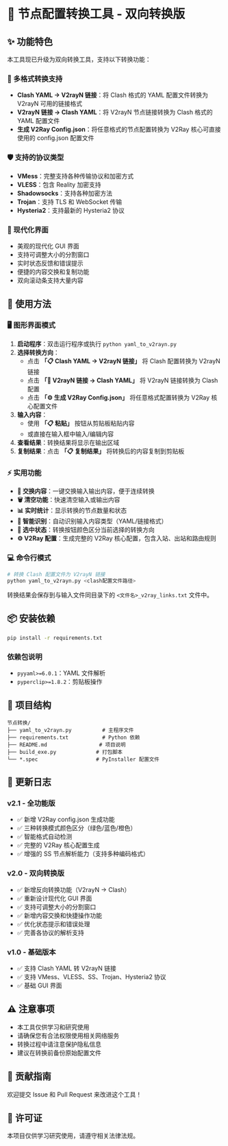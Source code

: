 # 🚀 节点配置转换工具 - 双向转换版

## ✨ 功能特色

本工具现已升级为双向转换工具，支持以下转换功能：

### 🔄 多格式转换支持
- **Clash YAML → V2rayN 链接**：将 Clash 格式的 YAML 配置文件转换为 V2rayN 可用的链接格式
- **V2rayN 链接 → Clash YAML**：将 V2rayN 节点链接转换为 Clash 格式的 YAML 配置文件
- **生成 V2Ray Config.json**：将任意格式的节点配置转换为 V2Ray 核心可直接使用的 config.json 配置文件

### 🛡️ 支持的协议类型
- **VMess**：完整支持各种传输协议和加密方式
- **VLESS**：包含 Reality 加密支持
- **Shadowsocks**：支持各种加密方法
- **Trojan**：支持 TLS 和 WebSocket 传输
- **Hysteria2**：支持最新的 Hysteria2 协议

### 🎨 现代化界面
- 美观的现代化 GUI 界面
- 支持可调整大小的分割窗口
- 实时状态反馈和错误提示
- 便捷的内容交换和复制功能
- 双向滚动条支持大量内容

## 📖 使用方法

### 🖥️ 图形界面模式

1. **启动程序**：双击运行程序或执行 `python yaml_to_v2rayn.py`
2. **选择转换方向**：
   - 点击 **「📋 Clash YAML → V2rayN 链接」** 将 Clash 配置转换为 V2rayN 链接
   - 点击 **「🔗 V2rayN 链接 → Clash YAML」** 将 V2rayN 链接转换为 Clash 配置
   - 点击 **「⚙️ 生成 V2Ray Config.json」** 将任意格式配置转换为 V2Ray 核心配置文件
3. **输入内容**：
   - 使用 **「📋 粘贴」** 按钮从剪贴板粘贴内容
   - 或直接在输入框中输入/编辑内容
4. **查看结果**：转换结果将显示在输出区域
5. **复制结果**：点击 **「📋 复制结果」** 将转换后的内容复制到剪贴板

### ⚡ 实用功能
- **🔄 交换内容**：一键交换输入输出内容，便于连续转换
- **🗑️ 清空功能**：快速清空输入或输出内容
- **📊 实时统计**：显示转换的节点数量和状态
- **🎯 智能识别**：自动识别输入内容类型（YAML/链接格式）
- **🎨 选中状态**：转换按钮颜色区分当前选择的转换方向
- **⚙️ V2Ray 配置**：生成完整的 V2Ray 核心配置，包含入站、出站和路由规则

### 💻 命令行模式

```bash
# 转换 Clash 配置文件为 V2rayN 链接
python yaml_to_v2rayn.py <clash配置文件路径>
```

转换结果会保存到与输入文件同目录下的 `<文件名>_v2ray_links.txt` 文件中。

## 📦 安装依赖

```bash
pip install -r requirements.txt
```

### 依赖包说明
- `pyyaml>=6.0.1`：YAML 文件解析
- `pyperclip>=1.8.2`：剪贴板操作

## 🔧 项目结构

```
节点转换/
├── yaml_to_v2rayn.py          # 主程序文件
├── requirements.txt           # Python 依赖
├── README.md                 # 项目说明
├── build_exe.py             # 打包脚本
└── *.spec                   # PyInstaller 配置文件
```

## 📝 更新日志

### v2.1 - 全功能版
- ✅ 新增 V2Ray config.json 生成功能
- ✅ 三种转换模式颜色区分（绿色/蓝色/橙色）
- ✅ 智能格式自动检测
- ✅ 完整的 V2Ray 核心配置生成
- ✅ 增强的 SS 节点解析能力（支持多种编码格式）

### v2.0 - 双向转换版
- ✅ 新增反向转换功能（V2rayN → Clash）
- ✅ 重新设计现代化 GUI 界面
- ✅ 支持可调整大小的分割窗口
- ✅ 新增内容交换和快捷操作功能
- ✅ 优化状态提示和错误处理
- ✅ 完善各协议的解析支持

### v1.0 - 基础版本
- ✅ 支持 Clash YAML 转 V2rayN 链接
- ✅ 支持 VMess、VLESS、SS、Trojan、Hysteria2 协议
- ✅ 基础 GUI 界面

## ⚠️ 注意事项

- 本工具仅供学习和研究使用
- 请确保您有合法权限使用相关网络服务
- 转换过程中请注意保护隐私信息
- 建议在转换前备份原始配置文件

## 🤝 贡献指南

欢迎提交 Issue 和 Pull Request 来改进这个工具！

## 📄 许可证

本项目仅供学习研究使用，请遵守相关法律法规。
